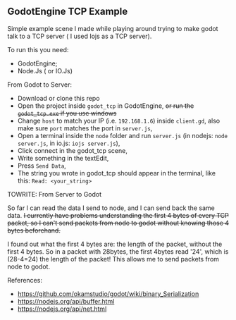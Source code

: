 ## GodotEngine TCP Example

Simple example scene I made while playing around trying to make godot talk to a TCP server
( I used Iojs as a TCP server).

To run this you need: 
- GodotEngine;
- Node.Js ( or IO.Js)

From Godot to Server:
- Download or clone this repo
- Open the project inside `godot_tcp` in GodotEngine, ~~or run the `godot_tcp.exe` if you use windows~~
- Change `host`  to match your IP (i.e. `192.168.1.6`) inside `client.gd`, also make sure `port` matches the port in `server.js`,
- Open a terminal inside the `node` folder and run `server.js` (in nodejs: `node server.js`, in io.js: `iojs server.js`),
- Click connect in the godot_tcp scene,
- Write something in the textEdit,
- Press `Send Data`,
- The string you wrote in godot_tcp should appear in the terminal, like this: `Read: <your_string>`

TOWRITE: From Server to Godot

So far I can read the data I send to node, and I can send back the same data.
~~I currently have problems understanding the first 4 bytes of every TCP packet,
so I can't send packets from node to godot without knowing those 4 bytes beforehand.~~

I found out what the first 4 bytes are: the length of the packet, without 
the first 4 bytes. So in a packet with 28bytes, the first 4bytes read '24', which 
is (28-4=24) the length of the packet!
This allows me to send packets from node to godot.

References:
- https://github.com/okamstudio/godot/wiki/binary_Serialization
- https://nodejs.org/api/buffer.html
- https://nodejs.org/api/net.html
